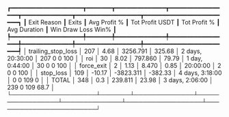 ┏━━━━━━━━━━━━━━━━━━━━┳━━━━━━━┳━━━━━━━━━━━━━━┳━━━━━━━━━━━━━━━━━┳━━━━━━━━━━━━━━┳━━━━━━━━━━━━━━━━━━┳━━━━━━━━━━━━━━━━━━━━━━━━┓
┃        Exit Reason ┃ Exits ┃ Avg Profit % ┃ Tot Profit USDT ┃ Tot Profit % ┃     Avg Duration ┃  Win  Draw  Loss  Win% ┃
┡━━━━━━━━━━━━━━━━━━━━╇━━━━━━━╇━━━━━━━━━━━━━━╇━━━━━━━━━━━━━━━━━╇━━━━━━━━━━━━━━╇━━━━━━━━━━━━━━━━━━╇━━━━━━━━━━━━━━━━━━━━━━━━┩
│ trailing_stop_loss │   207 │         4.68 │        3256.791 │       325.68 │ 2 days, 20:30:00 │  207     0     0   100 │
│                roi │    30 │         8.02 │         797.860 │        79.79 │   1 day, 0:44:00 │   30     0     0   100 │
│         force_exit │     2 │         1.13 │           8.470 │         0.85 │         20:00:00 │    2     0     0   100 │
│          stop_loss │   109 │       -10.17 │       -3823.311 │      -382.33 │  4 days, 3:18:00 │    0     0   109     0 │
│              TOTAL │   348 │          0.3 │         239.811 │        23.98 │  3 days, 2:06:00 │  239     0   109  68.7 │
└────────────────────┴───────┴──────────────┴─────────────────┴──────────────┴──────────────────┴────────────────────────┘
